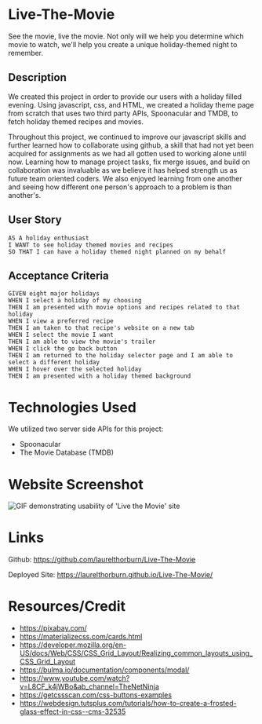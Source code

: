 # Live-The-Movie
See the movie, live the movie. Not only will we help you determine which movie to watch, we'll help you create a unique holiday-themed night to remember.

## Description
We created this project in order to provide our users with a holiday filled evening.  Using javascript, css, and HTML, we created a holiday theme page from scratch that uses two third party APIs, Spoonacular and TMDB, to fetch holiday themed recipes and movies.

Throughout this project, we continued to improve our javascript skills and further learned how to collaborate using github, a skill that had not yet been acquired for assignments as we had all gotten used to working alone until now.  Learning how to manage project tasks, fix merge issues, and build on collaboration was invaluable as we believe it has helped strength us as future team oriented coders.  We also enjoyed learning from one another and seeing how different one person's approach to a problem is than another's. 

## User Story

```
AS A holiday enthusiast
I WANT to see holiday themed movies and recipes
SO THAT I can have a holiday themed night planned on my behalf
```

## Acceptance Criteria

```
GIVEN eight major holidays
WHEN I select a holiday of my choosing
THEN I am presented with movie options and recipes related to that holiday
WHEN I view a preferred recipe
THEN I am taken to that recipe's website on a new tab
WHEN I select the movie I want
THEN I am able to view the movie's trailer
WHEN I click the go back button
THEN I am returned to the holiday selector page and I am able to select a different holiday
WHEN I hover over the selected holiday
THEN I am presented with a holiday themed background
```
# Technologies Used
We utilized two server side APIs for this project:
* Spoonacular
* The Movie Database (TMDB)

# Website Screenshot

![GIF demonstrating usability of 'Live the Movie' site](./Assets/Media/livethemovie.gif)

# Links

Github: https://github.com/laurelthorburn/Live-The-Movie

Deployed Site: https://laurelthorburn.github.io/Live-The-Movie/


# Resources/Credit

* https://pixabay.com/
* https://materializecss.com/cards.html
* https://developer.mozilla.org/en-US/docs/Web/CSS/CSS_Grid_Layout/Realizing_common_layouts_using_CSS_Grid_Layout
* https://bulma.io/documentation/components/modal/
* https://www.youtube.com/watch?v=L8CF_k4jWBo&ab_channel=TheNetNinja
* https://getcssscan.com/css-buttons-examples
* https://webdesign.tutsplus.com/tutorials/how-to-create-a-frosted-glass-effect-in-css--cms-32535
